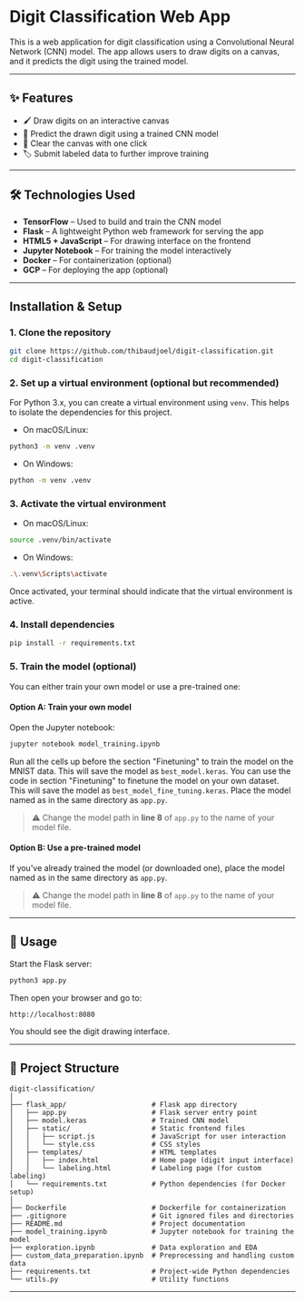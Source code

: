 # Digit Classification Web App

This is a web application for digit classification using a Convolutional Neural Network (CNN) model. The app allows users to draw digits on a canvas, and it predicts the digit using the trained model.

---

## ✨ Features

- 🖌️ Draw digits on an interactive canvas  
- 🤖 Predict the drawn digit using a trained CNN model  
- 🧼 Clear the canvas with one click  
- 🏷️ Submit labeled data to further improve training  

---

## 🛠️ Technologies Used
- **TensorFlow** – Used to build and train the CNN model  
- **Flask** – A lightweight Python web framework for serving the app  
- **HTML5 + JavaScript** – For drawing interface on the frontend
- **Jupyter Notebook** – For training the model interactively
- **Docker** – For containerization (optional)
- **GCP** – For deploying the app (optional)

---

## Installation & Setup

### 1. Clone the repository

```bash
git clone https://github.com/thibaudjoel/digit-classification.git
cd digit-classification
```
### 2. Set up a virtual environment (optional but recommended)

For Python 3.x, you can create a virtual environment using `venv`. This helps to isolate the dependencies for this project.

- On macOS/Linux:

```bash
python3 -m venv .venv
```

- On Windows:

```bash
python -m venv .venv
```

### 3. Activate the virtual environment

- On macOS/Linux:

```bash
source .venv/bin/activate
```

- On Windows:

```bash
.\.venv\Scripts\activate
```

Once activated, your terminal should indicate that the virtual environment is active.

### 4. Install dependencies

```bash
pip install -r requirements.txt
```

### 5. Train the model (optional)

You can either train your own model or use a pre-trained one:

#### Option A: Train your own model

Open the Jupyter notebook:

```bash
jupyter notebook model_training.ipynb
```

Run all the cells up before the section "Finetuning" to train the model on the MNIST data. This will save the model as `best_model.keras`. You can use the code in section "Finetuning" to finetune the model on your own dataset. This will save the model as `best_model_fine_tuning.keras`. Place the model named as in the same directory as `app.py`.
> ⚠️ Change the model path in **line 8** of `app.py` to the name of your model file.

#### Option B: Use a pre-trained model

If you've already trained the model (or downloaded one), place the model named as in the same directory as `app.py`.

> ⚠️ Change the model path in **line 8** of `app.py` to the name of your model file.

---

## 🚀 Usage

Start the Flask server:

```bash
python3 app.py
```

Then open your browser and go to:

```
http://localhost:8080
```

You should see the digit drawing interface.

---

## 📁 Project Structure
```
digit-classification/
│
├── flask_app/                     # Flask app directory  
│   ├── app.py                     # Flask server entry point  
│   ├── model.keras                # Trained CNN model  
│   ├── static/                    # Static frontend files  
│   │   ├── script.js              # JavaScript for user interaction  
│   │   └── style.css              # CSS styles  
│   ├── templates/                 # HTML templates  
│   │   ├── index.html             # Home page (digit input interface)  
│   │   └── labeling.html          # Labeling page (for custom labeling)  
│   └── requirements.txt           # Python dependencies (for Docker setup)  
│
├── Dockerfile                     # Dockerfile for containerization  
├── .gitignore                     # Git ignored files and directories  
├── README.md                      # Project documentation  
├── model_training.ipynb           # Jupyter notebook for training the model  
├── exploration.ipynb              # Data exploration and EDA  
├── custom_data_preparation.ipynb  # Preprocessing and handling custom data  
├── requirements.txt               # Project-wide Python dependencies  
└── utils.py                       # Utility functions
```

---
